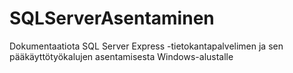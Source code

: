 # SQLServerAsentaminen
Dokumentaatiota SQL Server Express -tietokantapalvelimen ja sen pääkäyttötyökalujen asentamisesta Windows-alustalle
